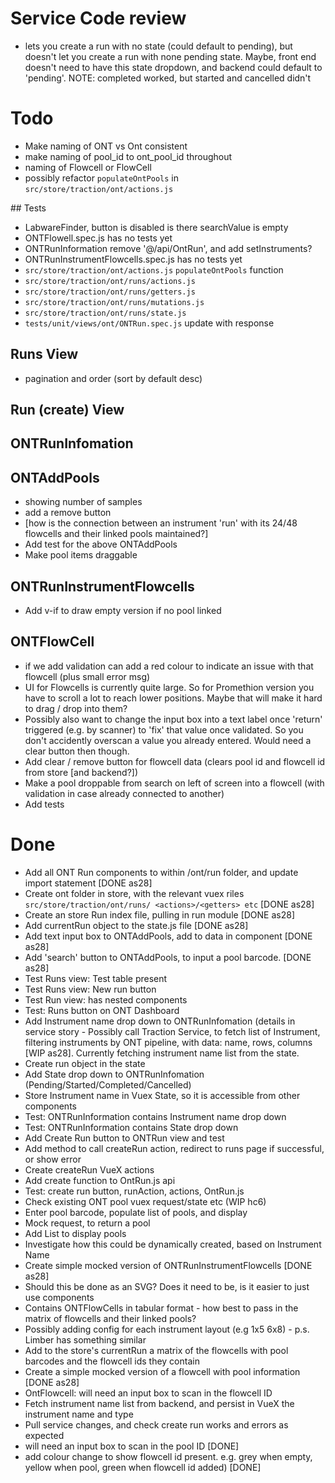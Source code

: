 # Service Code review

- lets you create a run with no state (could default to pending), but doesn't let you create a run with none pending state. Maybe, front end doesn't need to have this state dropdown, and backend could default to 'pending'. NOTE: completed worked, but started and cancelled didn't

# Todo

- Make naming of ONT vs Ont consistent
- make naming of pool_id to ont_pool_id throughout
- naming of Flowcell or FlowCell
- possibly refactor `populateOntPools` in `src/store/traction/ont/actions.js`

## Tests

- LabwareFinder, button is disabled is there searchValue is empty
- ONTFlowell.spec.js has no tests yet
- ONTRunInformation remove '@/api/OntRun', and add setInstruments?
- ONTRunInstrumentFlowcells.spec.js has no tests yet
- `src/store/traction/ont/actions.js` `populateOntPools` function
- `src/store/traction/ont/runs/actions.js`
- `src/store/traction/ont/runs/getters.js`
- `src/store/traction/ont/runs/mutations.js`
- `src/store/traction/ont/runs/state.js`
- `tests/unit/views/ont/ONTRun.spec.js` update with response

## Runs View

- pagination and order (sort by default desc)

## Run (create) View

## ONTRunInfomation

## ONTAddPools

- showing number of samples
- add a remove button
- [how is the connection between an instrument 'run' with its 24/48 flowcells and their linked pools maintained?]
- Add test for the above ONTAddPools
- Make pool items draggable

## ONTRunInstrumentFlowcells

- Add v-if to draw empty version if no pool linked

## ONTFlowCell

- if we add validation can add a red colour to indicate an issue with that flowcell (plus small error msg)
- UI for Flowcells is currently quite large. So for Promethion version you have to scroll a lot to reach lower positions. Maybe that will make it hard to drag / drop into them?
- Possibly also want to change the input box into a text label once 'return' triggered (e.g. by scanner) to 'fix' that value once validated. So you don't accidently overscan a value you already entered. Would need a clear button then though.
- Add clear / remove button for flowcell data (clears pool id and flowcell id from store [and backend?])
- Make a pool droppable from search on left of screen into a flowcell (with validation in case already connected to another)
- Add tests

# Done

- Add all ONT Run components to within /ont/run folder, and update import statement [DONE as28]
- Create ont folder in store, with the relevant vuex riles `src/store/traction/ont/runs/ <actions>/<getters> etc` [DONE as28]
- Create an store Run index file, pulling in run module [DONE as28]
- Add currentRun object to the state.js file [DONE as28]
- Add text input box to ONTAddPools, add to data in component [DONE as28]
- Add 'search' button to ONTAddPools, to input a pool barcode. [DONE as28]
- Test Runs view: Test table present
- Test Runs view: New run button
- Test Run view: has nested components
- Test: Runs button on ONT Dashboard
- Add Instrument name drop down to ONTRunInfomation (details in service story - Possibly call Traction Service, to fetch list of Instrument, filtering instruments by ONT pipeline, with data: name, rows, columns [WIP as28]. Currently fetching instrument name list from the state.
- Create run object in the state
- Add State drop down to ONTRunInfomation (Pending/Started/Completed/Cancelled)
- Store Instrument name in Vuex State, so it is accessible from other components
- Test: ONTRunInformation contains Instrument name drop down
- Test: ONTRunInformation contains State drop down
- Add Create Run button to ONTRun view and test
- Add method to call createRun action, redirect to runs page if successful, or show error
- Create createRun VueX actions
- Add create function to OntRun.js api
- Test: create run button, runAction, actions, OntRun.js
- Check existing ONT pool vuex request/state etc (WIP hc6)
- Enter pool barcode, populate list of pools, and display
- Mock request, to return a pool
- Add List to display pools
- Investigate how this could be dynamically created, based on Instrument Name
- Create simple mocked version of ONTRunInstrumentFlowcells [DONE as28]
- Should this be done as an SVG? Does it need to be, is it easier to just use components
- Contains ONTFlowCells in tabular format - how best to pass in the matrix of flowcells and their linked pools?
- Possibly adding config for each instrument layout (e.g 1x5 6x8) - p.s. Limber has something similar
- Add to the store's currentRun a matrix of the flowcells with pool barcodes and the flowcell ids they contain
- Create a simple mocked version of a flowcell with pool information [DONE as28]
- OntFlowcell: will need an input box to scan in the flowcell ID
- Fetch instrument name list from backend, and persist in VueX the instrument name and type
- Pull service changes, and check create run works and errors as expected
- will need an input box to scan in the pool ID [DONE]
- add colour change to show flowcell id present. e.g. grey when empty, yellow when pool, green when flowcell id added) [DONE]
